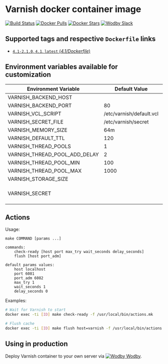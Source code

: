 # Varnish docker container image

[![Build Status](https://travis-ci.org/wodby/varnish.svg?branch=master)](https://travis-ci.org/wodby/varnish)
[![Docker Pulls](https://img.shields.io/docker/pulls/wodby/varnish.svg)](https://hub.docker.com/r/wodby/varnish)
[![Docker Stars](https://img.shields.io/docker/stars/wodby/varnish.svg)](https://hub.docker.com/r/wodby/varnish)
[![Wodby Slack](http://slack.wodby.com/badge.svg)](http://slack.wodby.com)

## Supported tags and respective `Dockerfile` links

- [`4.1-2.1.0`, `4.1`, `latest` (*4.1/Dockerfile*)](https://github.com/wodby/varnish/tree/master/4.1/Dockerfile)

## Environment variables available for customization

| Environment Variable | Default Value | Description |
| -------------------- | ------------- | ----------- |
| VARNISH_BACKEND_HOST          |                          | Mandatory |
| VARNISH_BACKEND_PORT          | 80                       | |
| VARNISH_VCL_SCRIPT            | /etc/varnish/default.vcl | | 
| VARNISH_SECRET_FILE           | /etc/varnish/secret      | |
| VARNISH_MEMORY_SIZE           | 64m                      | |
| VARNISH_DEFAULT_TTL           | 120                      | |
| VARNISH_THREAD_POOLS          | 1                        | |
| VARNISH_THREAD_POOL_ADD_DELAY | 2                        | |
| VARNISH_THREAD_POOL_MIN       | 100                      | |
| VARNISH_THREAD_POOL_MAX       | 1000                     | |
| VARNISH_STORAGE_SIZE          |                          | |
| VARNISH_SECRET                |                          | Generated automatically if blank | 

## Actions

Usage:
```
make COMMAND [params ...]

commands:
    check-ready [host port max_try wait_seconds delay_seconds]
    flush [host port_adm]
 
default params values:
    host localhost
    port 6081
    port_adm 6082
    max_try 1
    wait_seconds 1
    delay_seconds 0
```

Examples:

```bash
# Wait for Varnish to start
docker exec -ti [ID] make check-ready -f /usr/local/bin/actions.mk

# Flush cache
docker exec -ti [ID] make flush host=varnish -f /usr/local/bin/actions.mk
```

## Using in production

Deploy Varnish container to your own server via [![Wodby](https://www.google.com/s2/favicons?domain=wodby.com) Wodby](https://wodby.com).
